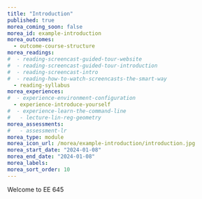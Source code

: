 ```yaml
---
title: "Introduction"
published: true
morea_coming_soon: false
morea_id: example-introduction
morea_outcomes:
  - outcome-course-structure
morea_readings:
#  - reading-screencast-guided-tour-website
#  - reading-screencast-guided-tour-introduction
#  - reading-screencast-intro
#  - reading-how-to-watch-screencasts-the-smart-way
  - reading-syllabus
morea_experiences:
#  - experience-environment-configuration
  - experience-introduce-yourself
#  - experience-learn-the-command-line
#   - lecture-lin-reg-geometry
morea_assessments:
#   - assessment-lr
morea_type: module
morea_icon_url: /morea/example-introduction/introduction.jpg
morea_start_date: "2024-01-08"
morea_end_date: "2024-01-08"
morea_labels:
morea_sort_order: 10
---
```


Welcome to EE 645
